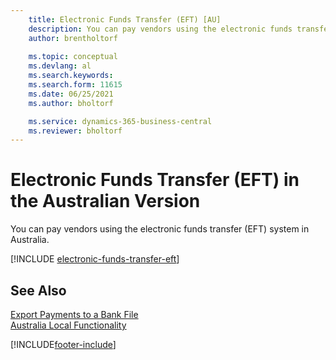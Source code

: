 ```yaml
---
    title: Electronic Funds Transfer (EFT) [AU]
    description: You can pay vendors using the electronic funds transfer (EFT) system in Australia.
    author: brentholtorf
    
    ms.topic: conceptual
    ms.devlang: al
    ms.search.keywords:
    ms.search.form: 11615
    ms.date: 06/25/2021
    ms.author: bholtorf

    ms.service: dynamics-365-business-central
    ms.reviewer: bholtorf
---
```

# Electronic Funds Transfer (EFT) in the Australian Version

You can pay vendors using the electronic funds transfer (EFT) system in Australia.  

[!INCLUDE [electronic-funds-transfer-eft](../includes/AUNZ/electronic-funds-transfer-eft.md)]

## See Also

[Export Payments to a Bank File](../../finance-make-payments-with-bank-data-conversion-service-or-sepa-credit-transfer.md#exporting-payments-to-a-bank-file)  
[Australia Local Functionality](australia-local-functionality.md)


[!INCLUDE[footer-include](../../includes/footer-banner.md)]